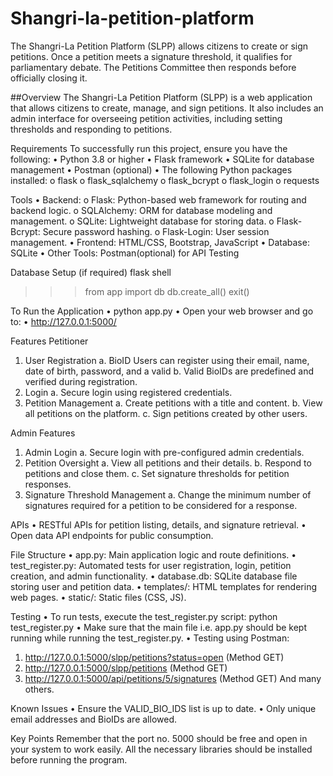 # Shangri-la-petition-platform
The Shangri-La Petition Platform (SLPP) allows citizens to create or sign petitions. Once a petition meets a signature threshold, it qualifies for parliamentary debate. The Petitions Committee then responds before officially closing it.

##Overview
The Shangri-La Petition Platform (SLPP) is a web application that allows citizens to create,
manage, and sign petitions. It also includes an admin interface for overseeing petition activities,
including setting thresholds and responding to petitions.

Requirements
To successfully run this project, ensure you have the following:
• Python 3.8 or higher
• Flask framework
• SQLite for database management
• Postman (optional)
• The following Python packages installed:
o flask
o flask_sqlalchemy
o flask_bcrypt
o flask_login
o requests

Tools
• Backend:
o Flask: Python-based web framework for routing and backend logic.
o SQLAlchemy: ORM for database modeling and management.
o SQLite: Lightweight database for storing data.
o Flask-Bcrypt: Secure password hashing.
o Flask-Login: User session management.
• Frontend: HTML/CSS, Bootstrap, JavaScript
• Database: SQLite
• Other Tools: Postman(optional) for API Testing

Database Setup (if required)
flask shell
>>> from app import db
>>> db.create_all()
>>> exit()

To Run the Application
• python app.py
• Open your web browser and go to:
• http://127.0.0.1:5000/

Features
Petitioner
1. User Registration
a. BioID Users can register using their email, name, date of birth, password, and a valid
b. Valid BioIDs are predefined and verified during registration.
3. Login
a. Secure login using registered credentials.
4. Petition Management
a. Create petitions with a title and content.
b. View all petitions on the platform.
c. Sign petitions created by other users.

Admin Features
1. Admin Login
a. Secure login with pre-configured admin credentials.
2. Petition Oversight
a. View all petitions and their details.
b. Respond to petitions and close them.
c. Set signature thresholds for petition responses.
3. Signature Threshold Management
a. Change the minimum number of signatures required for a petition to be
considered for a response.

APIs
• RESTful APIs for petition listing, details, and signature retrieval.
• Open data API endpoints for public consumption.

File Structure
• app.py: Main application logic and route definitions.
• test_register.py: Automated tests for user registration, login, petition creation, and admin
functionality.
• database.db: SQLite database file storing user and petition data.
• templates/: HTML templates for rendering web pages.
• static/: Static files (CSS, JS).

Testing
• To run tests, execute the test_register.py script: python test_register.py
• Make sure that the main file i.e. app.py should be kept running while running the
test_register.py.
• Testing using Postman:
1. http://127.0.0.1:5000/slpp/petitions?status=open (Method GET)
2. http://127.0.0.1:5000/slpp/petitions (Method GET)
3. http://127.0.0.1:5000/api/petitions/5/signatures (Method GET)
And many others.

Known Issues
• Ensure the VALID_BIO_IDS list is up to date.
• Only unique email addresses and BioIDs are allowed.

Key Points
Remember that the port no. 5000 should be free and open in your system to work easily.
All the necessary libraries should be installed before running the program.
